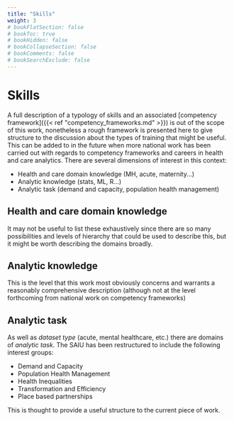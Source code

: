 ```yaml
---
title: "Skills"
weight: 3
# bookFlatSection: false
# bookToc: true
# bookHidden: false
# bookCollapseSection: false
# bookComments: false
# bookSearchExclude: false
---
```


# Skills

A full description of a typology of skills and an associated [competency framework]({{< ref "competency_frameworks.md" >}}) is out of the scope of this work, nonetheless a rough framework is presented here to give structure to the discussion about the types of training that might be useful. This can be added to in the future when more national work has been carried out with regards to competency frameworks and careers in health and care analytics. There are several dimensions of interest in this context:

* Health and care domain knowledge (MH, acute, maternity...)
* Analytic knowledge (stats, ML, R...)
* Analytic task (demand and capacity, population health management)

## Health and care domain knowledge

It may not be useful to list these exhaustively since there are so many possibilities and levels of hierarchy that could be used to describe this, but it might be worth describing the domains broadly.

## Analytic knowledge

This is the level that this work most obviously concerns and warrants a reasonably comprehensive description (although not at the level forthcoming from national work on competency frameworks)

## Analytic task

As well as _dataset type_ (acute, mental healthcare, etc.) there are domains of _analytic task_. The SAIU has been restructured to include the following interest groups:

*	Demand and Capacity
*	Population Health Management
*	Health Inequalities
*	Transformation and Efficiency
*	Place based partnerships

This is thought to provide a useful structure to the current piece of work.